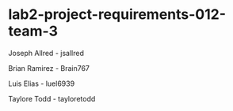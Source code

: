 # lab2-project-requirements-012-team-3

Joseph Allred - jsallred

Brian Ramirez - Brain767

Luis Elias - luel6939

Taylore Todd - tayloretodd
